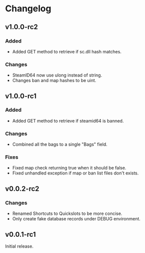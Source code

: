 # Changelog

## v1.0.0-rc2
### Added
* Added GET method to retrieve if sc.dll hash matches.
### Changes
* SteamID64 now use ulong instead of string.
* Changes ban and map hashes to be uint.

## v1.0.0-rc1
### Added
* Added GET method to retrieve if steamid64 is banned.
### Changes
* Combined all the bags to a single "Bags" field.
### Fixes
* Fixed map check returning true when it should be false.
* Fixed unhandled exception if map or ban list files don't exists.

## v0.0.2-rc2
### Changes
* Renamed Shortcuts to Quickslots to be more concise.
* Only create fake database records under DEBUG environment.

## v0.0.1-rc1
Initial release.
